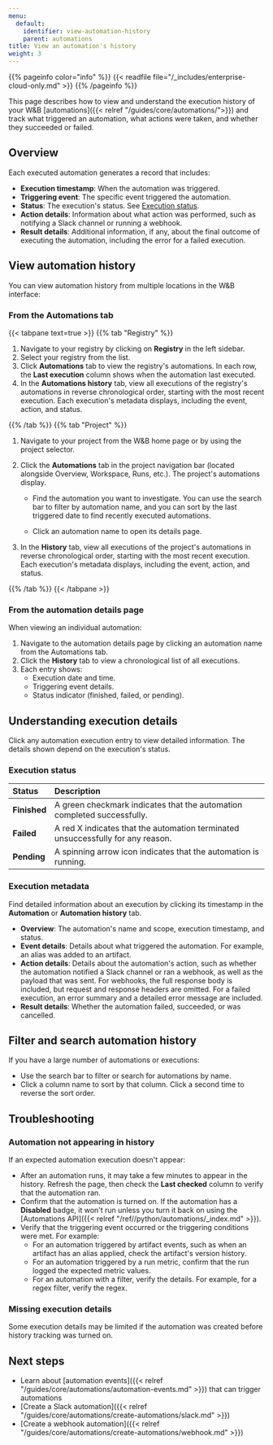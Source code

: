 ```yaml
---
menu:
  default:
    identifier: view-automation-history
    parent: automations
title: View an automation's history
weight: 3
---
```

{{% pageinfo color="info" %}}
{{< readfile file="/_includes/enterprise-cloud-only.md" >}}
{{% /pageinfo %}}

This page describes how to view and understand the execution history of your W&B [automations]({{< relref "/guides/core/automations/">}}) and track what triggered an automation, what actions were taken, and whether they succeeded or failed.

## Overview

Each executed automation generates a record that includes:
- **Execution timestamp**: When the automation was triggered.
- **Triggering event**: The specific event triggered the automation.
- **Status**: The execution's status. See [Execution status](#execution-status).
- **Action details**: Information about what action was performed, such as notifying a Slack channel or running a webhook.
- **Result details**: Additional information, if any, about the final outcome of executing the automation, including the error for a failed execution.

## View automation history

You can view automation history from multiple locations in the W&B interface:

### From the Automations tab

{{< tabpane text=true >}}
{{% tab "Registry" %}}
1. Navigate to your registry by clicking on **Registry** in the left sidebar.
1. Select your registry from the list.
1. Click **Automations** tab to view the registry's automations. In each row, the **Last execution** column shows when the automation last executed.
1. In the **Automations history** tab, view all executions of the registry's automations in reverse chronological order, starting with the most recent execution. Each execution's metadata displays, including the event, action, and status.

{{% /tab %}}
{{% tab "Project" %}}
1. Navigate to your project from the W&B home page or by using the project selector.
1. Click the **Automations** tab in the project navigation bar (located alongside Overview, Workspace, Runs, etc.). The project's automations display.

    - Find the automation you want to investigate. You can use the search bar to filter by automation name, and you can sort by the last triggered date to find recently executed automations.

    - Click an automation name to open its details page.
1. In the **History** tab, view all executions of the project's automations in reverse chronological order, starting with the most recent execution. Each execution's metadata displays, including the event, action, and status.

{{% /tab %}}
{{< /tabpane >}}

### From the automation details page

When viewing an individual automation:

1. Navigate to the automation details page by clicking an automation name from the Automations tab.
1. Click the **History** tab to view a chronological list of all executions.
1. Each entry shows:
   - Execution date and time.
   - Triggering event details.
   - Status indicator (finished, failed, or pending).

## Understanding execution details

Click any automation execution entry to view detailed information. The details shown depend on the execution's status.

### Execution status

| Status | Description |
|:-------|:------------|
| **Finished** | A green checkmark indicates that the automation completed successfully. |
| **Failed** | A red X indicates that the automation terminated unsuccessfully for any reason. |
| **Pending** | A spinning arrow icon indicates that the automation is running. |

### Execution metadata
Find detailed information about an execution by clicking its timestamp in the **Automation** or **Automation history** tab.

- **Overview**: The automation's name and scope, execution timestamp, and status.
- **Event details**: Details about what triggered the automation. For example, an alias was added to an artifact.
- **Action details**: Details about the automation's action, such as whether the automation notified a Slack channel or ran a webhook, as well as the payload that was sent. For webhooks, the full response body is included, but request and response headers are omitted. For a failed execution, an error summary and a detailed error message are included.
- **Result details**: Whether the automation failed, succeeded, or was cancelled.

## Filter and search automation history
If you have a large number of automations or executions:
- Use the search bar to filter or search for automations by name.
- Click a column name to sort by that column. Click a second time to reverse the sort order.

## Troubleshooting

### Automation not appearing in history
If an expected automation execution doesn't appear:

- After an automation runs, it may take a few minutes to appear in the history. Refresh the page, then check the **Last checked** column to verify that the automation ran.
- Confirm that the automation is turned on. If the automation has a **Disabled** badge, it won't run unless you turn it back on using the [Automations API]({{< relref "/ref//python/automations/_index.md" >}}).
- Verify that the triggering event occurred or the triggering conditions were met. For example:
   - For an automation triggered by artifact events, such as when an artifact has an alias applied, check the artifact's version history.
   - For an automation triggered by a run metric, confirm that the run logged the expected metric values.
   - For an automation with a filter, verify the details. For example, for a regex filter, verify the regex.

### Missing execution details
Some execution details may be limited if the automation was created before history tracking was turned on.

## Next steps
- Learn about [automation events]({{< relref "/guides/core/automations/automation-events.md" >}}) that can trigger automations
- [Create a Slack automation]({{< relref "/guides/core/automations/create-automations/slack.md" >}})
- [Create a webhook automation]({{< relref "/guides/core/automations/create-automations/webhook.md" >}})
